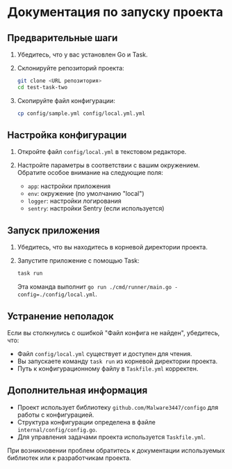 # Документация по запуску проекта

## Предварительные шаги

1. Убедитесь, что у вас установлен Go и Task.

2. Склонируйте репозиторий проекта:
   ```bash
   git clone <URL репозитория>
   cd test-task-two
   ```

3. Скопируйте файл конфигурации:
   ```bash
   cp config/sample.yml config/local.yml.yml
   ```

## Настройка конфигурации

1. Откройте файл `config/local.yml` в текстовом редакторе.

2. Настройте параметры в соответствии с вашим окружением. Обратите особое внимание на следующие поля:
    - `app`: настройки приложения
    - `env`: окружение (по умолчанию "local")
    - `logger`: настройки логирования
    - `sentry`: настройки Sentry (если используется)

## Запуск приложения

1. Убедитесь, что вы находитесь в корневой директории проекта.

2. Запустите приложение с помощью Task:
   ```bash
   task run
   ```

   Эта команда выполнит `go run ./cmd/runner/main.go -config=./config/local.yml`.

## Устранение неполадок

Если вы столкнулись с ошибкой "Файл конфига не найден", убедитесь, что:
- Файл `config/local.yml` существует и доступен для чтения.
- Вы запускаете команду `task run` из корневой директории проекта.
- Путь к конфигурационному файлу в `Taskfile.yml` корректен.

## Дополнительная информация

- Проект использует библиотеку `github.com/Malware3447/configo` для работы с конфигурацией.
- Структура конфигурации определена в файле `internal/config/config.go`.
- Для управления задачами проекта используется `Taskfile.yml`.

При возникновении проблем обратитесь к документации используемых библиотек или к разработчикам проекта.
